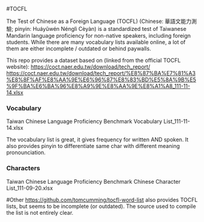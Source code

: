 #TOCFL

The Test of Chinese as a Foreign Language (TOCFL) (Chinese: 華語文能力測驗; pinyin: Huáyǔwén Nénglì Cèyàn) is a standardized test of Taiwanese Mandarin language
proficiency for non-native speakers, including foreign students.
While there are many vocabulary lists available online, a lot of them are either incomplete / outdated or behind paywalls.

This repo provides a dataset based on (linked from the official TOCFL website):
https://coct.naer.edu.tw/download/tech_report/
https://coct.naer.edu.tw/download/tech_report/%E8%87%BA%E7%81%A3%E8%8F%AF%E8%AA%9E%E6%96%87%E8%83%BD%E5%8A%9B%E5%9F%BA%E6%BA%96%E8%A9%9E%E8%AA%9E%E8%A1%A8_111-11-14.xlsx

### Vocabulary
Taiwan Chinese Language Proficiency Benchmark Vocabulary List_111-11-14.xlsx

The vocabulary list is great, it gives frequency for written AND spoken.
It also provides pinyin to differentiate same char with different meaning pronounciation.

### Characters
Taiwan Chinese Language Proficiency Benchmark Chinese Character List_111-09-20.xlsx

#Other
https://github.com/tomcumming/tocfl-word-list also provides TOCFL lists, but seems to be incomplete (or outdated).
The source used to compile the list is not entirely clear.

